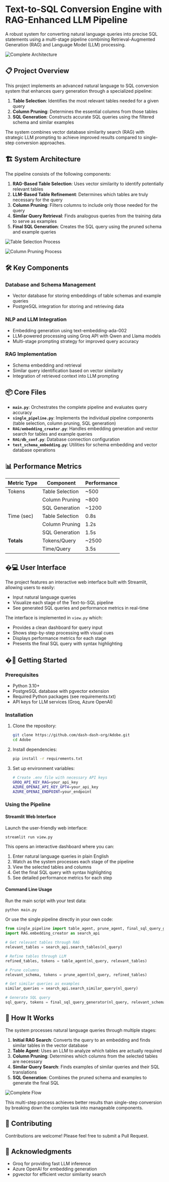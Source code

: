 # Text-to-SQL Conversion Engine with RAG-Enhanced LLM Pipeline

A robust system for converting natural language queries into precise SQL statements using a multi-stage pipeline combining Retrieval-Augmented Generation (RAG) and Language Model (LLM) processing.

![Complete Architecture](images/complete_Architech.jpeg)

## 📋 Project Overview

This project implements an advanced natural language to SQL conversion system that enhances query generation through a specialized pipeline:

1. **Table Selection**: Identifies the most relevant tables needed for a given query
2. **Column Pruning**: Determines the essential columns from those tables
3. **SQL Generation**: Constructs accurate SQL queries using the filtered schema and similar examples

The system combines vector database similarity search (RAG) with strategic LLM prompting to achieve improved results compared to single-step conversion approaches.

## 🏗️ System Architecture

The pipeline consists of the following components:

1. **RAG-Based Table Selection**: Uses vector similarity to identify potentially relevant tables
2. **LLM-Based Table Refinement**: Determines which tables are truly necessary for the query
3. **Column Pruning**: Filters columns to include only those needed for the query
4. **Similar Query Retrieval**: Finds analogous queries from the training data to serve as examples
5. **Final SQL Generation**: Creates the SQL query using the pruned schema and example queries

![Table Selection Process](images/table_selector.jpeg)

![Column Pruning Process](images/column_pruning.jpeg)

## 🛠️ Key Components

### Database and Schema Management
- Vector database for storing embeddings of table schemas and example queries
- PostgreSQL integration for storing and retrieving data

### NLP and LLM Integration
- Embedding generation using text-embedding-ada-002
- LLM-powered processing using Groq API with Qwen and Llama models
- Multi-stage prompting strategy for improved query accuracy

### RAG Implementation
- Schema embedding and retrieval
- Similar query identification based on vector similarity
- Integration of retrieved context into LLM prompting

## 📦 Core Files

- **`main.py`**: Orchestrates the complete pipeline and evaluates query accuracy
- **`single_pipeline.py`**: Implements the individual pipeline components (table selection, column pruning, SQL generation)
- **`RAG/embedding_creator.py`**: Handles embedding generation and vector search for tables and example queries
- **`RAG/db_conf.py`**: Database connection configuration
- **`test_schema_embedding.py`**: Utilities for schema embedding and vector database operations

## 📊 Performance Metrics

| Metric Type | Component | Performance |
|------------|-----------|-------------|
| Tokens     | Table Selection | ~500 |
|            | Column Pruning  | ~800 |
|            | SQL Generation  | ~1200 |
| Time (sec) | Table Selection | 0.8s |
|            | Column Pruning  | 1.2s |
|            | SQL Generation  | 1.5s |
| **Totals** | Tokens/Query    | ~2500 |
|            | Time/Query      | 3.5s  |

## �‍💻 User Interface

The project features an interactive web interface built with Streamlit, allowing users to easily:
- Input natural language queries
- Visualize each stage of the Text-to-SQL pipeline
- See generated SQL queries and performance metrics in real-time

The interface is implemented in `view.py` which:
- Provides a clean dashboard for query input
- Shows step-by-step processing with visual cues
- Displays performance metrics for each stage
- Presents the final SQL query with syntax highlighting

## �🚀 Getting Started

### Prerequisites
- Python 3.10+
- PostgreSQL database with pgvector extension
- Required Python packages (see requirements.txt)
- API keys for LLM services (Groq, Azure OpenAI)

### Installation

1. Clone the repository:
   ```bash
   git clone https://github.com/dash-dash-org/Adobe.git
   cd Adobe
   ```

2. Install dependencies:
   ```bash
   pip install -r requirements.txt
   ```

3. Set up environment variables:
   ```bash
   # Create .env file with necessary API keys
   GROQ_API_KEY_RAG=your_api_key
   AZURE_OPENAI_API_KEY_GPT4=your_api_key
   AZURE_OPENAI_ENDPOINT=your_endpoint
   ```

### Using the Pipeline

#### Streamlit Web Interface

Launch the user-friendly web interface:

```bash
streamlit run view.py
```

This opens an interactive dashboard where you can:
1. Enter natural language queries in plain English
2. Watch as the system processes each stage of the pipeline
3. View the selected tables and columns
4. Get the final SQL query with syntax highlighting
5. See detailed performance metrics for each step

#### Command Line Usage

Run the main script with your test data:

```python
python main.py
```

Or use the single pipeline directly in your own code:

```python
from single_pipeline import table_agent, prune_agent, final_sql_query_generator
import RAG.embedding_creator as search_api

# Get relevant tables through RAG
relevant_tables = search_api.search_tables(nl_query)

# Refine tables through LLM
refined_tables, tokens = table_agent(nl_query, relevant_tables)

# Prune columns
relevant_schema, tokens = prune_agent(nl_query, refined_tables)

# Get similar queries as examples
similar_queries = search_api.search_similar_query(nl_query)

# Generate SQL query
sql_query, tokens = final_sql_query_generator(nl_query, relevant_schema, similar_queries)
```

## 🔬 How It Works

The system processes natural language queries through multiple stages:

1. **Initial RAG Search**: Converts the query to an embedding and finds similar tables in the vector database
2. **Table Agent**: Uses an LLM to analyze which tables are actually required
3. **Column Pruning**: Determines which columns from the selected tables are necessary 
4. **Similar Query Search**: Finds examples of similar queries and their SQL translations
5. **SQL Generation**: Combines the pruned schema and examples to generate the final SQL

![Complete Flow](images/flow2.png)

This multi-step process achieves better results than single-step conversion by breaking down the complex task into manageable components.

## 🤝 Contributing

Contributions are welcome! Please feel free to submit a Pull Request.

## 👏 Acknowledgments

- Groq for providing fast LLM inference
- Azure OpenAI for embedding generation
- pgvector for efficient vector similarity search
